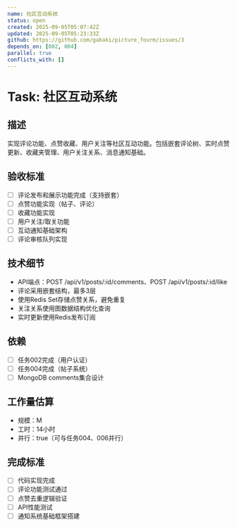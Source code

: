 ```yaml
---
name: 社区互动系统
status: open
created: 2025-09-05T05:07:42Z
updated: 2025-09-05T05:23:33Z
github: https://github.com/gakaki/picture_fourm/issues/3
depends_on: [002, 004]
parallel: true
conflicts_with: []
---
```


# Task: 社区互动系统

## 描述
实现评论功能、点赞收藏、用户关注等社区互动功能。包括嵌套评论树、实时点赞更新、收藏夹管理、用户关注关系、消息通知基础。

## 验收标准
- [ ] 评论发布和展示功能完成（支持嵌套）
- [ ] 点赞功能实现（帖子、评论）
- [ ] 收藏功能实现
- [ ] 用户关注/取关功能
- [ ] 互动通知基础架构
- [ ] 评论审核队列实现

## 技术细节
- API端点：POST /api/v1/posts/:id/comments、POST /api/v1/posts/:id/like
- 评论采用嵌套结构，最多3层
- 使用Redis Set存储点赞关系，避免重复
- 关注关系使用图数据结构优化查询
- 实时更新使用Redis发布订阅

## 依赖
- [ ] 任务002完成（用户认证）
- [ ] 任务004完成（帖子系统）
- [ ] MongoDB comments集合设计

## 工作量估算
- 规模：M
- 工时：14小时
- 并行：true（可与任务004、006并行）

## 完成标准
- [ ] 代码实现完成
- [ ] 评论功能测试通过
- [ ] 点赞去重逻辑验证
- [ ] API性能测试
- [ ] 通知系统基础框架搭建
